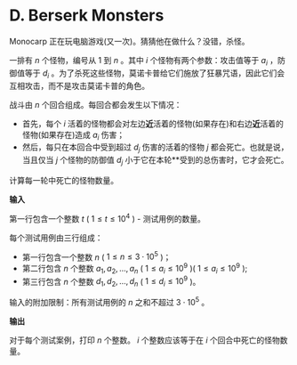 # D. Berserk Monsters

Monocarp 正在玩电脑游戏(又一次)。猜猜他在做什么？没错，杀怪。

一排有 $n$ 个怪物，编号从 $1$ 到 $n$ 。其中 $i$ 个怪物有两个参数：攻击值等于 $a_i$ ，防御值等于 $d_i$ 。为了杀死这些怪物，莫诺卡普给它们施放了狂暴咒语，因此它们会互相攻击，而不是攻击莫诺卡普的角色。

战斗由 $n$ 个回合组成。每回合都会发生以下情况：

- 首先，每个 $i$ 活着的怪物都会对左边**近**活着的怪物(如果存在)和右边**近**活着的怪物(如果存在)造成 $a_i$ 伤害；
- 然后，每只在本回合中受到超过 $d_j$ 伤害的活着的怪物 $j$ 都会死亡。也就是说，当且仅当 $j$ 个怪物的防御值 $d_j$ 小于它在本轮**受到的总伤害时，它才会死亡。

计算每一轮中死亡的怪物数量。

**输入**

第一行包含一个整数 $t$ ( $1 \le t \le 10^4$ ) - 测试用例的数量。

每个测试用例由三行组成：

- 第一行包含一个整数 $n$ ( $1 \le n \le 3 \cdot 10^5$ )；
- 第二行包含 $n$ 个整数 $a_1, a_2, \dots, a_n$ ( $1 \le a_i \le 10^9$ )( $1 \le a_i \le 10^9$ );
- 第三行包含 $n$ 个整数 $d_1, d_2, \dots, d_n$ ( $1 \le d_i \le 10^9$ )。

输入的附加限制：所有测试用例的 $n$ 之和不超过 $3 \cdot 10^5$ 。

**输出**

对于每个测试案例，打印 $n$ 个整数。 $i$ 个整数应该等于在 $i$ 个回合中死亡的怪物数量。
